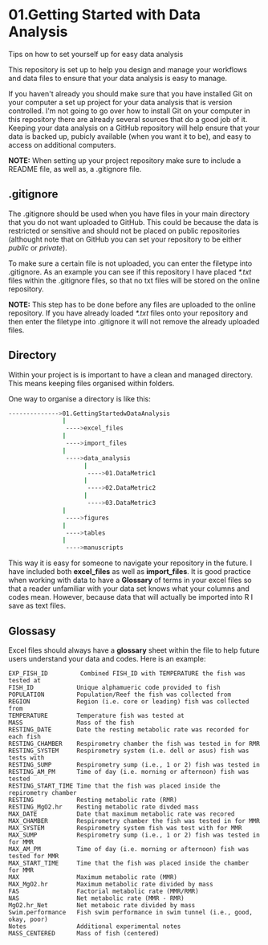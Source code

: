 # 01.Getting Started with Data Analysis
Tips on how to set yourself up for easy data analysis

This repository is set up to help you design and manage your workflows and 
data files to ensure that your data analysis is easy to manage. 

If you haven't already you should make sure that you have installed Git on your 
computer a set up project for your data analysis that is version controlled. 
I'm not going to go over how to install Git on your computer in this repository 
there are already several sources that do a good job of it. Keeping your data 
analysis on a GitHub repository will help ensure that your data is backed up, 
pubicly available (when you want it to be), and easy to access on additional 
computers. 

**NOTE:** When setting up your project repository make sure to include a README 
file, as well as, a .gitignore file. 

## .gitignore 

The .gitignore should be used when you have files in your main directory that 
you do not want uploaded to GitHub. This could be because the data is restricted 
or sensitive and should not be placed on public repositories (althought note 
that on GitHub you can set your repository to be either _public_ or _private_). 

To make sure a certain file is not uploaded, you can enter the filetype into 
.gitignore. As an example you can see if this repository I have placed _*.txt_ 
files within the .gitignore files, so that no txt files will be stored on the 
online repository. 

**NOTE:** This step has to be done before any files are uploaded to the online 
repository. If you have already loaded _*.txt_ files onto your repository and 
then enter the filetype into .gitignore it will not remove the already uploaded 
files. 

## Directory 

Within your project is is important to have a clean and managed directory. This 
means keeping files organised within folders. 

One way to organise a directory is like this: 

```bash
-------------->01.GettingStartedwDataAnalysis 
               |
                ---->excel_files 
               |
                ---->import_files 
               |
                ---->data_analysis 
                     |
                      ---->01.DataMetric1 
                     |
                      ---->02.DataMetric2 
                     | 
                      ---->03.DataMetric3 
               | 
                ---->figures 
               |
                ---->tables 
               |
                ---->manuscripts 
```

This way it is easy for someone to navigate your repository in the future. I 
have included both **excel_files** as well as **import_files**. It is good 
practice when working with data to have a **Glossary** of terms in your excel 
files so that a reader unfamiliar with your data set knows what your columns 
and codes mean. However, because data that will actually be imported into R I 
save as text files. 

## Glossasy 

Excel files should always have a **glossary** sheet within the file to help 
future users understand your data and codes. Here is an example: 


```basg
EXP_FISH_ID         Combined FISH_ID with TEMPERATURE the fish was tested at 
FISH_ID            Unique alphamueric code provided to fish
POPULATION         Population/Reef the fish was collected from 
REGION             Region (i.e. core or leading) fish was collected from 
TEMPERATURE        Temperature fish was tested at 
MASS               Mass of the fish 
RESTING_DATE       Date the resting metabolic rate was recorded for each fish     
RESTING_CHAMBER    Respirometry chamber the fish was tested in for RMR
RESTING_SYSTEM     Respirometry system (i.e. dell or asus) fish was tests with 
RESTING_SUMP       Respirometry sump (i.e., 1 or 2) fish was tested in
RESTING_AM_PM      Time of day (i.e. morning or afternoon) fish was tested 
RESTING_START_TIME Time that the fish was placed inside the repirometry chamber 
RESTING            Resting metabolic rate (RMR)  
RESTING_MgO2.hr    Resting metabolic rate divded mass 
MAX_DATE           Date that maximum metabolic rate was recored 
MAX_CHAMBER        Respirometry chamber the fish was tested in for MMR
MAX_SYSTEM         Respirometry system fish was test with for MMR 
MAX_SUMP           Respirometry sump (i.e., 1 or 2) fish was tested in for MMR 
MAX_AM_PM          Time of day (i.e. morning or afternoon) fish was tested for MMR 
MAX_START_TIME     Time that the fish was placed inside the chamber for MMR 
MAX                Maximum metabolic rate (MMR) 
MAX_MgO2.hr        Maximum metabolic rate divided by mass 
FAS                Factorial metabolic rate (MMR/RMR) 
NAS                Net metabolic rate (MMR - RMR) 
MgO2.hr_Net        Net metaboic rate divided by mass 
Swim.performance   Fish swim performance in swim tunnel (i.e., good, okay, poor) 
Notes              Additional experimental notes
MASS_CENTERED      Mass of fish (centered)
```
